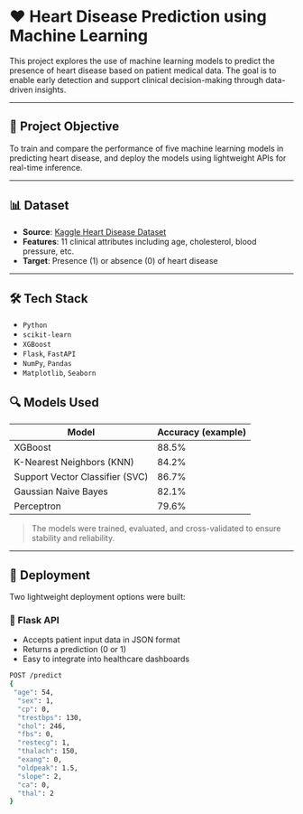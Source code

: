 # ❤️ Heart Disease Prediction using Machine Learning

This project explores the use of machine learning models to predict the presence of heart disease based on patient medical data. The goal is to enable early detection and support clinical decision-making through data-driven insights.

---

## 🧠 Project Objective

To train and compare the performance of five machine learning models in predicting heart disease, and deploy the models using lightweight APIs for real-time inference.

---

## 📊 Dataset

- **Source**: [Kaggle Heart Disease Dataset](https://fedesoriano/heart-failure-prediction)
- **Features**: 11 clinical attributes including age, cholesterol, blood pressure, etc.
- **Target**: Presence (1) or absence (0) of heart disease

---

## 🛠️ Tech Stack

- `Python`
- `scikit-learn`
- `XGBoost`
- `Flask`, `FastAPI`
- `NumPy`, `Pandas`
- `Matplotlib`, `Seaborn`
  
## 🔍 Models Used

| Model            | Accuracy (example) |
|------------------|--------------------|
| XGBoost          | 88.5%              |
| K-Nearest Neighbors (KNN) | 84.2%      |
| Support Vector Classifier (SVC) | 86.7% |
| Gaussian Naive Bayes | 82.1%         |
| Perceptron       | 79.6%              |

> The models were trained, evaluated, and cross-validated to ensure stability and reliability.

---

## 🚀 Deployment

Two lightweight deployment options were built:

### 🔸 Flask API

- Accepts patient input data in JSON format
- Returns a prediction (0 or 1)
- Easy to integrate into healthcare dashboards

```bash
POST /predict
{
 "age": 54,
  "sex": 1,
  "cp": 0,
  "trestbps": 130,
  "chol": 246,
  "fbs": 0,
  "restecg": 1,
  "thalach": 150,
  "exang": 0,
  "oldpeak": 1.5,
  "slope": 2,
  "ca": 0,
  "thal": 2
}


